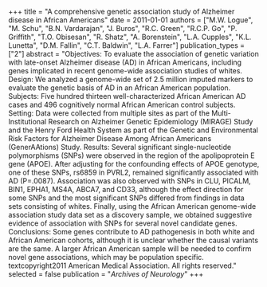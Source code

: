 +++
title = "A comprehensive genetic association study of Alzheimer disease in African Americans"
date = 2011-01-01
authors = ["M.W. Logue", "M. Schu", "B.N. Vardarajan", "J. Buros", "R.C. Green", "R.C.P. Go", "P. Griffith", "T.O. Obisesan", "R. Shatz", "A. Borenstein", "L.A. Cupples", "K.L. Lunetta", "D.M. Fallin", "C.T. Baldwin", "L.A. Farrer"]
publication_types = ["2"]
abstract = "Objectives: To evaluate the association of genetic variation with late-onset Alzheimer disease (AD) in African Americans, including genes implicated in recent genome-wide association studies of whites. Design: We analyzed a genome-wide set of 2.5 million imputed markers to evaluate the genetic basis of AD in an African American population. Subjects: Five hundred thirteen well-characterized African American AD cases and 496 cognitively normal African American control subjects. Setting: Data were collected from multiple sites as part of the Multi-Institutional Research on Alzheimer Genetic Epidemiology (MIRAGE) Study and the Henry Ford Health System as part of the Genetic and Environmental Risk Factors for Alzheimer Disease Among African Americans (GenerAAtions) Study. Results: Several significant single-nucleotide polymorphisms (SNPs) were observed in the region of the apolipoprotein E gene (APOE). After adjusting for the confounding effects of APOE genotype, one of these SNPs, rs6859 in PVRL2, remained significantly associated with AD (P=.0087). Association was also observed with SNPs in CLU, PICALM, BIN1, EPHA1, MS4A, ABCA7, and CD33, although the effect direction for some SNPs and the most significant SNPs differed from findings in data sets consisting of whites. Finally, using the African American genome-wide association study data set as a discovery sample, we obtained suggestive evidence of association with SNPs for several novel candidate genes. Conclusions: Some genes contribute to AD pathogenesis in both white and African American cohorts, although it is unclear whether the causal variants are the same. A larger African American sample will be needed to confirm novel gene associations, which may be population specific. textcopyright2011 American Medical Association. All rights reserved."
selected = false
publication = "*Archives of Neurology*"
+++

